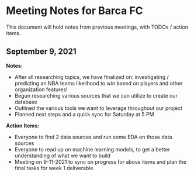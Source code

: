 # Meeting Notes for Barca FC

This document will hold notes from previous meetings, with TODOs / action items.

## September 9, 2021

**Notes:**
- After all researching topics, we have finalized on: investigating / predicting an NBA teams likelihood to win based on players and other organization features!
- Begun researching various sources that we can utilize to create our database
- Outlined the various tools we want to leverage throughout our project
- Planned next steps and a quick sync for Saturday at 5 PM

**Action Items:**
- Everyone to find 2 data sources and run some EDA on those data sources
- Everyone to read up on machine learning models, to get a better understanding of what we want to build
- Meeting on 9-11-2021 to sync on progress for above items and plan the final tasks for week 1 deliverable

